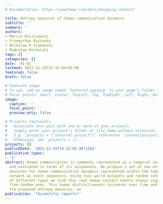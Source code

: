 ```yaml
---
# Documentation: https://wowchemy.com/docs/managing-content/

title: Entropy measures of human communication dynamics
subtitle: ''
summary: ''
authors:
- Marcin Kulisiewicz
- Przemysław Kazienko
- Boleslaw K Szymanski
- Radosław Michalski
tags: []
categories: []
date: -01-01
lastmod: 2021-12-15T15:32:04+01:00
featured: false
draft: false

# Featured image
# To use, add an image named `featured.jpg/png` to your page's folder.
# Focal points: Smart, Center, TopLeft, Top, TopRight, Left, Right, BottomLeft, Bottom, BottomRight.
image:
  caption: ''
  focal_point: ''
  preview_only: false

# Projects (optional).
#   Associate this post with one or more of your projects.
#   Simply enter your project's folder or file name without extension.
#   E.g. `projects = ["internal-project"]` references `content/project/deep-learning/index.md`.
#   Otherwise, set `projects = []`.
projects: []
publishDate: '2021-12-15T14:32:03.987120Z'
publication_types:
- '2'
abstract: Human communication is commonly represented as a temporal social network,
  and evaluated in terms of its uniqueness. We propose a set of new entropy-based
  measures for human communication dynamics represented within the temporal social
  network as event sequences. Using real world datasets and random interaction series
  of different types we find that real human contact events always significantly differ
  from random ones. This human distinctiveness increases over time and by means of
  the proposed entropy measures, we
publication: '*Scientific reports*'
---
```


